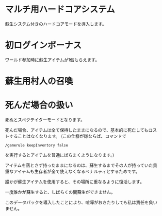 # マルチ用ハードコアシステム

蘇生システム付きのハードコアモードを導入します。

# 初ログインボーナス

ワールド参加時に蘇生アイテムが1個もらえます。

# 蘇生用村人の召喚

# 死んだ場合の扱い

死ぬとスペクテイターモードとなります。

死んだ場合、アイテムは全て保持したままになるので、基本的に死亡してもロストすることはなくなります。
(この仕様が嫌ならば、コマンドで
```
/gamerule keepInventory false
```
を実行するとアイテムを普通にばらまくようになります。)

アイテムを落とさず持ったままになるのは、蘇生するまでその人が持っていた貴重なアイテムも生存者が全て使えなくなるペナルティとするためです。

誰かが蘇生アイテムを使用すると、その場所に重なるように復活します。

一度誰かが蘇生すると、しばらくの間蘇生ができません。

このデータパックを導入したことにより、喧嘩がおきたりしても私は責任を負いません。
